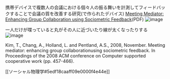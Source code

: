 
携帯デバイスで複数人の会議における個々人の振る舞いを計測してフィードバックすることで会議の質を改善する研究(で作られたデバイス)
[Meeting Mediator: Enhancing Group Collaboration using Sociometric Feedback](http://alumni.media.mit.edu/~taemie/papers/200811_CSCW_TKim.pdf)(PDF)
![image](https://gyazo.com/70ea4ae4093049e7dd30482d574dc498/thumb/1000)

一人だけが喋っていると丸がその人に近づいたり線が太くなったりする
![image](https://gyazo.com/87925ca3fa03ea086c3e56d9e0d1a1fa/thumb/1000)

Kim, T., Chang, A., Holland, L. and Pentland, A.S., 2008, November. Meeting mediator: enhancing group collaborationusing sociometric feedback. In Proceedings of the 2008 ACM conference on Computer supported cooperative work (pp. 457-466).

[[ソーシャル物理学#5edf18caaff09e0000f4e44e]]
